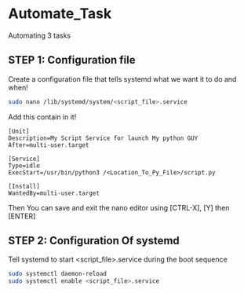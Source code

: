 # Automate_Task
Automating 3 tasks

## STEP 1: Configuration file

Create a configuration file that tells systemd what we want it to do and when!

```bash
sudo nano /lib/systemd/system/<script_file>.service
```

Add this contain in it!
```
[Unit]
Description=My Script Service for launch My python GUY
After=multi-user.target

[Service]
Type=idle
ExecStart=/usr/bin/python3 /<Location_To_Py_File>/script.py

[Install]
WantedBy=multi-user.target
```

Then You can save and exit the nano editor using [CTRL-X], [Y] then [ENTER]

## STEP 2: Configuration Of systemd

Tell systemd to start <script_file>.service during the boot sequence
```bash
sudo systemctl daemon-reload
sudo systemctl enable <script_file>.service
```
